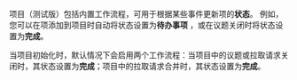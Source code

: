 项目（测试版）包括内置工作流程，可用于根据某些事件更新项的**状态**。 例如，您可以在项添加到项目时自动将状态设置为**待办事项** ，或在议题关闭时将状态设置为**完成**。

当项目初始化时，默认情况下会启用两个工作流程：当项目中的议题或拉取请求关闭时，其状态设置为**完成**；项目中的拉取请求合并时，其状态设置为**完成**。
